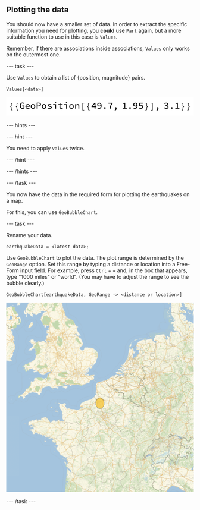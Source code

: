 ## Plotting the data

You should now have a smaller set of data. In order to extract the specific information you need for plotting, you **could** use `Part` again, but a more suitable function to use in this case is `Values`.

Remember, if there are associations inside associations, `Values` only works on the outermost one.

--- task ---

Use `Values` to obtain a list of {position, magnitude} pairs.

```
Values[<data>]
```

![A {position, magnitude} pair](images/PositionMagnitudePair.png)

--- hints ---

--- hint ---

You need to apply `Values` twice.

--- /hint ---

--- /hints ---

--- /task ---

You now have the data in the required form for plotting the earthquakes on a map.


For this, you can use `GeoBubbleChart`.

--- task ---

Rename your data.

```
earthquakeData = <latest data>;
```

Use `GeoBubbleChart` to plot the data.
The plot range is determined by the `GeoRange` option. Set this range by typing a distance or location into a Free-Form input field.
For example, press `Ctrl` + `=` and, in the box that appears, type "1000 miles" or "world". (You may have to adjust the range to see the bubble clearly.)

```
GeoBubbleChart[earthquakeData, GeoRange -> <distance or location>]
```

![Paris earthquake bubble](images/ParisEarthquakeBubble.png)

--- /task ---